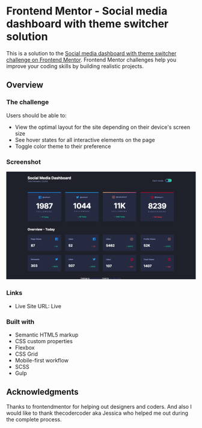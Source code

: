# Frontend Mentor - Social media dashboard with theme switcher solution

This is a solution to the [Social media dashboard with theme switcher challenge on Frontend Mentor](https://www.frontendmentor.io/challenges/social-media-dashboard-with-theme-switcher-6oY8ozp_H). Frontend Mentor challenges help you improve your coding skills by building realistic projects.

## Overview

### The challenge

Users should be able to:

- View the optimal layout for the site depending on their device's screen size
- See hover states for all interactive elements on the page
- Toggle color theme to their preference

### Screenshot

![](./screenshot.png)

### Links

- Live Site URL: Live

### Built with

- Semantic HTML5 markup
- CSS custom properties
- Flexbox
- CSS Grid
- Mobile-first workflow
- SCSS
- Gulp

## Acknowledgments

Thanks to frontendmentor for helping out designers and coders. And also I would like to thank thecodercoder aka Jessica who helped me out during the complete process.
